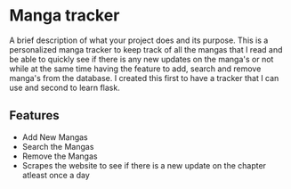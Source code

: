 # Manga tracker

A brief description of what your project does and its purpose.
This is a personalized manga tracker to keep track of all the mangas that I read and be able to quickly see if there is any new updates on the manga's or not while at the same time having the feature to add, search and remove manga's from the database.
I created this first to have a tracker that I can use and second to learn flask.

## Features

- Add New Mangas
- Search the Mangas
- Remove the Mangas
- Scrapes the website to see if there is a new update on the chapter atleast once a day
